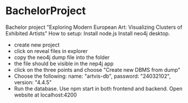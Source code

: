 # BachelorProject
Bachelor project "Exploring Modern European Art: Visualizing Clusters of Exhibited Artists"
How to setup:
Install node.js
Install neo4j desktop.
- create new project
- click on reveal files in explorer
- copy the neo4j dump file into the folder
- the file should be visible in the nep4j app
- click on the three points and choose "Create new DBMS from dump"
- Choose the following: name: "artvis-db", password: "24032102", version: "4.4.5"
- Run the database.
Use npm start in both frontend and backend.
Open website at localhost:4200
